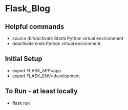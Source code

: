 # Flask_Blog

## Helpful commands
- *source <environment directory>/bin/activate*   Starts Python virtual envrironment
- *deactivate*  ends Python virtual environment

## Initial Setup
- export FLASK_APP=app
- export FLASK_ENV=development


## To Run - at least locally
- flask run
